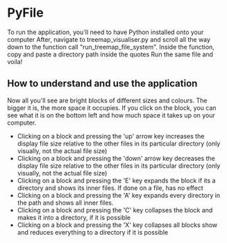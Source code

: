 # PyFile
To run the application, you'll need to have Python installed onto your computer
After, navigate to treemap_visualiser.py and scroll all the way down to the function call "run_treemap_file_system".
Inside the function, copy and paste a directory path inside the quotes
Run the same file and voila!

## How to understand and use the application
Now all you'll see are bright blocks of different sizes and colours. The bigger it is, the more space it occupies.
If you click on the block, you can see what it is on the bottom left and how much space it takes up on your computer.

*  Clicking on a block and pressing the 'up' arrow key increases the display file size relative to the other files in its particular directory 
(only visually, not the actual file size)
*  Clicking on a block and pressing the 'down' arrow key decreases the display file size relative to the other files in its particular directory 
(only visually, not the actual file size)
*  Clicking on a block and pressing the 'E' key expands the block if its a directory and shows its inner files. If done on a file, has no effect
*  Clicking on a block and pressing the 'A' key expands every directory in the path and shows all inner files. 
*  Clicking on a block and pressing the 'C' key collapses the block and makes it into a directory, if it is possible
*  Clicking on a block and pressing the 'X' key collapses all blocks show and reduces everything to a directory if it is possible


